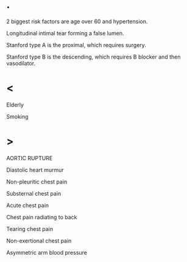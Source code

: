 # .

2 biggest risk factors are age over 60 and hypertension.

Longitudinal intimal tear forming a false lumen.

Stanford type A is the proximal, which requires surgery.

Stanford type B is the descending, which requires B blocker and then vasodilator.

# <

Elderly

Smoking

# >

AORTIC RUPTURE

Diastolic heart murmur

Non-pleuritic chest pain

Substernal chest pain

Acute chest pain

Chest pain radiating to back

Tearing chest pain

Non-exertional chest pain

Asymmetric arm blood pressure
